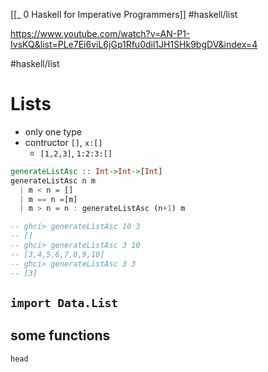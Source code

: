 [[_ 0 Haskell for Imperative Programmers]]
#haskell/list 

https://www.youtube.com/watch?v=AN-P1-IvsKQ&list=PLe7Ei6viL6jGp1Rfu0dil1JH1SHk9bgDV&index=4

#haskell/list 

# Lists
- only one type 
- contructor `[]`, `x:[]`
	- `[1,2,3]`, `1:2:3:[]`

```haskell
generateListAsc :: Int->Int->[Int]
generateListAsc n m
  | m < n = []
  | m == n =[m]
  | m > n = n : generateListAsc (n+1) m

-- ghci> generateListAsc 10 3
-- []
-- ghci> generateListAsc 3 10
-- [3,4,5,6,7,8,9,10]
-- ghci> generateListAsc 3 3
-- [3]
```


## `import Data.List`

## some functions

`head`







